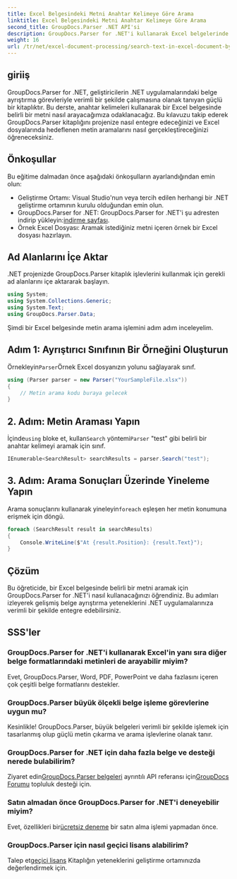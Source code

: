 ```yaml
---
title: Excel Belgesindeki Metni Anahtar Kelimeye Göre Arama
linktitle: Excel Belgesindeki Metni Anahtar Kelimeye Göre Arama
second_title: GroupDocs.Parser .NET API'si
description: GroupDocs.Parser for .NET'i kullanarak Excel belgelerinde nasıl metin arayacağınızı öğrenin. Gelişmiş metin arama yeteneklerini .NET uygulamalarınıza entegre edin.
weight: 16
url: /tr/net/excel-document-processing/search-text-in-excel-document-by-keyword/
---
```

## giriiş
GroupDocs.Parser for .NET, geliştiricilerin .NET uygulamalarındaki belge ayrıştırma görevleriyle verimli bir şekilde çalışmasına olanak tanıyan güçlü bir kitaplıktır. Bu derste, anahtar kelimeleri kullanarak bir Excel belgesinde belirli bir metni nasıl arayacağımıza odaklanacağız. Bu kılavuzu takip ederek GroupDocs.Parser kitaplığını projenize nasıl entegre edeceğinizi ve Excel dosyalarında hedeflenen metin aramalarını nasıl gerçekleştireceğinizi öğreneceksiniz.
## Önkoşullar
Bu eğitime dalmadan önce aşağıdaki önkoşulların ayarlandığından emin olun:
- Geliştirme Ortamı: Visual Studio'nun veya tercih edilen herhangi bir .NET geliştirme ortamının kurulu olduğundan emin olun.
-  GroupDocs.Parser for .NET: GroupDocs.Parser for .NET'i şu adresten indirip yükleyin:[indirme sayfası](https://releases.groupdocs.com/parser/net/).
- Örnek Excel Dosyası: Aramak istediğiniz metni içeren örnek bir Excel dosyası hazırlayın.

## Ad Alanlarını İçe Aktar
.NET projenizde GroupDocs.Parser kitaplık işlevlerini kullanmak için gerekli ad alanlarını içe aktararak başlayın.
```csharp
using System;
using System.Collections.Generic;
using System.Text;
using GroupDocs.Parser.Data;
```

Şimdi bir Excel belgesinde metin arama işlemini adım adım inceleyelim.
## Adım 1: Ayrıştırıcı Sınıfının Bir Örneğini Oluşturun
 Örnekleyin`Parser`Örnek Excel dosyanızın yolunu sağlayarak sınıf.
```csharp
using (Parser parser = new Parser("YourSampleFile.xlsx"))
{
    // Metin arama kodu buraya gelecek
}
```
## 2. Adım: Metin Araması Yapın
 İçinde`using` bloke et, kullan`Search` yöntemi`Parser` "test" gibi belirli bir anahtar kelimeyi aramak için sınıf.
```csharp
IEnumerable<SearchResult> searchResults = parser.Search("test");
```
## 3. Adım: Arama Sonuçları Üzerinde Yineleme Yapın
 Arama sonuçlarını kullanarak yineleyin`foreach` eşleşen her metin konumuna erişmek için döngü.
```csharp
foreach (SearchResult result in searchResults)
{
    Console.WriteLine($"At {result.Position}: {result.Text}");
}
```

## Çözüm
Bu öğreticide, bir Excel belgesinde belirli bir metni aramak için GroupDocs.Parser for .NET'i nasıl kullanacağınızı öğrendiniz. Bu adımları izleyerek gelişmiş belge ayrıştırma yeteneklerini .NET uygulamalarınıza verimli bir şekilde entegre edebilirsiniz.

## SSS'ler
### GroupDocs.Parser for .NET'i kullanarak Excel'in yanı sıra diğer belge formatlarındaki metinleri de arayabilir miyim?
Evet, GroupDocs.Parser, Word, PDF, PowerPoint ve daha fazlasını içeren çok çeşitli belge formatlarını destekler.
### GroupDocs.Parser büyük ölçekli belge işleme görevlerine uygun mu?
Kesinlikle! GroupDocs.Parser, büyük belgeleri verimli bir şekilde işlemek için tasarlanmış olup güçlü metin çıkarma ve arama işlevlerine olanak tanır.
### GroupDocs.Parser for .NET için daha fazla belge ve desteği nerede bulabilirim?
 Ziyaret edin[GroupDocs.Parser belgeleri](https://tutorials.groupdocs.com/parser/net/) ayrıntılı API referansı için[GroupDocs Forumu](https://forum.groupdocs.com/c/parser/17) topluluk desteği için.
### Satın almadan önce GroupDocs.Parser for .NET'i deneyebilir miyim?
 Evet, özellikleri bir[ücretsiz deneme](https://releases.groupdocs.com/) bir satın alma işlemi yapmadan önce.
### GroupDocs.Parser için nasıl geçici lisans alabilirim?
 Talep et[geçici lisans](https://purchase.groupdocs.com/temporary-license/) Kitaplığın yeteneklerini geliştirme ortamınızda değerlendirmek için.